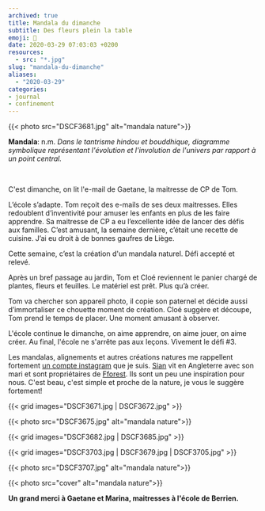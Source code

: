```yaml
---
archived: true
title: Mandala du dimanche
subtitle: Des fleurs plein la table
emoji: 💐
date: 2020-03-29 07:03:03 +0200
resources:
  - src: "*.jpg"
slug: "mandala-du-dimanche"
aliases:
  - "2020-03-29"
categories:
- journal
- confinement
---
```


{{< photo src="DSCF3681.jpg" alt="mandala nature">}}

**Mandala**: n.m. _Dans le tantrisme hindou et bouddhique, diagramme symbolique représentant l'évolution et l'involution de l'univers par rapport à un point central._

<br/>

C'est dimanche, on lit l'e-mail de Gaetane, la maitresse de CP de Tom.

L’école s’adapte. Tom reçoit des e-mails de ses deux maitresses. Elles redoublent d’inventivité pour amuser les enfants en plus de les faire apprendre.
Sa maitresse de CP a eu l’excellente idée de lancer des défis aux familles. C’est amusant, la semaine dernière, c’était une recette de cuisine. J’ai eu droit à de bonnes gaufres de Liège.

Cette semaine, c’est la création d'un mandala naturel. Défi accepté et relevé.

Après un bref passage au jardin, Tom et Cloé reviennent le panier chargé de plantes, fleurs et feuilles. Le matériel est prêt. Plus qu’à créer.

Tom va chercher son appareil photo, il copie son paternel et décide aussi d’immortaliser ce chouette moment de création. Cloé suggère et découpe, Tom prend le temps de placer. Une moment amusant à observer.

L'école continue le dimanche, on aime apprendre, on aime jouer, on aime créer. Au final, l'école ne s'arrête pas aux leçons. Vivement le défi #3.

Les mandalas, alignements et autres créations natures me rappellent fortement [un compte instagram](https://www.instagram.com/coldatnight/) que je suis. [Sian](https://www.instagram.com/coldatnight/) vit en Angleterre avec son mari et sont propriétaires de [Fforest](https://www.coldatnight.co.uk). Ils sont un peu une inspiration pour nous. C'est beau, c'est simple et proche de la nature, je vous le suggère fortement!

{{< grid images="DSCF3671.jpg | DSCF3672.jpg" >}}

{{< photo src="DSCF3675.jpg" alt="mandala nature">}}

{{< grid images="DSCF3682.jpg | DSCF3685.jpg" >}}

{{< grid images="DSCF3703.jpg | DSCF3679.jpg | DSCF3705.jpg" >}}

{{< photo src="DSCF3707.jpg" alt="mandala nature">}}

{{< photo src="cover" alt="mandala nature">}}

**Un grand merci à Gaetane et Marina, maitresses à l'école de Berrien.**
